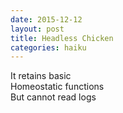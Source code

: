 ```yaml
---
date: 2015-12-12
layout: post
title: Headless Chicken
categories: haiku
---
```


It retains basic      
Homeostatic functions    
But cannot read logs
